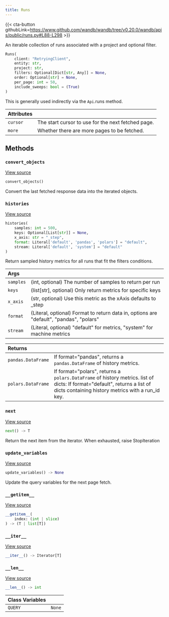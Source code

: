 ```yaml
---
title: Runs
---
```


{{< cta-button githubLink=https://www.github.com/wandb/wandb/tree/v0.20.0/wandb/apis/public/runs.py#L88-L298 >}}

An iterable collection of runs associated with a project and optional filter.

```python
Runs(
    client: "RetryingClient",
    entity: str,
    project: str,
    filters: Optional[Dict[str, Any]] = None,
    order: Optional[str] = None,
    per_page: int = 50,
    include_sweeps: bool = (True)
)
```

This is generally used indirectly via the `Api`.runs method.

| Attributes |  |
| :--- | :--- |
|  `cursor` |  The start cursor to use for the next fetched page. |
|  `more` |  Whether there are more pages to be fetched. |

## Methods

### `convert_objects`

[View source](https://www.github.com/wandb/wandb/tree/v0.20.0/wandb/apis/public/runs.py#L166-L198)

```python
convert_objects()
```

Convert the last fetched response data into the iterated objects.

### `histories`

[View source](https://www.github.com/wandb/wandb/tree/v0.20.0/wandb/apis/public/runs.py#L200-L295)

```python
histories(
    samples: int = 500,
    keys: Optional[List[str]] = None,
    x_axis: str = "_step",
    format: Literal['default', 'pandas', 'polars'] = "default",
    stream: Literal['default', 'system'] = "default"
)
```

Return sampled history metrics for all runs that fit the filters conditions.

| Args |  |
| :--- | :--- |
|  `samples` |  (int, optional) The number of samples to return per run |
|  `keys` |  (list[str], optional) Only return metrics for specific keys |
|  `x_axis` |  (str, optional) Use this metric as the xAxis defaults to _step |
|  `format` |  (Literal, optional) Format to return data in, options are "default", "pandas", "polars" |
|  `stream` |  (Literal, optional) "default" for metrics, "system" for machine metrics |

| Returns |  |
| :--- | :--- |
|  `pandas.DataFrame` |  If format="pandas", returns a `pandas.DataFrame` of history metrics. |
|  `polars.DataFrame` |  If format="polars", returns a `polars.DataFrame` of history metrics. list of dicts: If format="default", returns a list of dicts containing history metrics with a run_id key. |

### `next`

[View source](https://www.github.com/wandb/wandb/tree/v0.20.0/wandb/apis/paginator.py#L100-L107)

```python
next() -> T
```

Return the next item from the iterator. When exhausted, raise StopIteration

### `update_variables`

[View source](https://www.github.com/wandb/wandb/tree/v0.20.0/wandb/apis/paginator.py#L69-L71)

```python
update_variables() -> None
```

Update the query variables for the next page fetch.

### `__getitem__`

[View source](https://www.github.com/wandb/wandb/tree/v0.20.0/wandb/apis/paginator.py#L93-L98)

```python
__getitem__(
    index: (int | slice)
) -> (T | list[T])
```

### `__iter__`

[View source](https://www.github.com/wandb/wandb/tree/v0.20.0/wandb/apis/paginator.py#L48-L50)

```python
__iter__() -> Iterator[T]
```

### `__len__`

[View source](https://www.github.com/wandb/wandb/tree/v0.20.0/wandb/apis/paginator.py#L115-L120)

```python
__len__() -> int
```

| Class Variables |  |
| :--- | :--- |
|  `QUERY`<a id="QUERY"></a> |  `None` |
